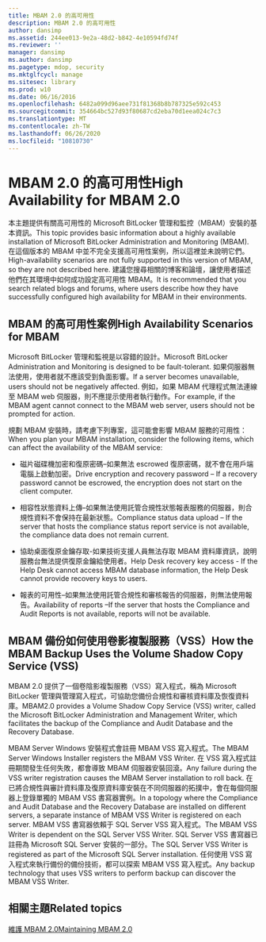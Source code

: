 ```yaml
---
title: MBAM 2.0 的高可用性
description: MBAM 2.0 的高可用性
author: dansimp
ms.assetid: 244ee013-9e2a-48d2-b842-4e10594fd74f
ms.reviewer: ''
manager: dansimp
ms.author: dansimp
ms.pagetype: mdop, security
ms.mktglfcycl: manage
ms.sitesec: library
ms.prod: w10
ms.date: 06/16/2016
ms.openlocfilehash: 6482a099d96aee731f81368b8b787325e592c453
ms.sourcegitcommit: 354664bc527d93f80687cd2eba70d1eea024c7c3
ms.translationtype: MT
ms.contentlocale: zh-TW
ms.lasthandoff: 06/26/2020
ms.locfileid: "10810730"
---
```

# <span data-ttu-id="411a9-103">MBAM 2.0 的高可用性</span><span class="sxs-lookup"><span data-stu-id="411a9-103">High Availability for MBAM 2.0</span></span>


<span data-ttu-id="411a9-104">本主題提供有關高可用性的 Microsoft BitLocker 管理和監控（MBAM）安裝的基本資訊。</span><span class="sxs-lookup"><span data-stu-id="411a9-104">This topic provides basic information about a highly available installation of Microsoft BitLocker Administration and Monitoring (MBAM).</span></span> <span data-ttu-id="411a9-105">在這個版本的 MBAM 中並不完全支援高可用性案例，所以這裡並未說明它們。</span><span class="sxs-lookup"><span data-stu-id="411a9-105">High-availability scenarios are not fully supported in this version of MBAM, so they are not described here.</span></span> <span data-ttu-id="411a9-106">建議您搜尋相關的博客和論壇，讓使用者描述他們在其環境中如何成功設定高可用性 MBAM。</span><span class="sxs-lookup"><span data-stu-id="411a9-106">It is recommended that you search related blogs and forums, where users describe how they have successfully configured high availability for MBAM in their environments.</span></span>

## <span data-ttu-id="411a9-107">MBAM 的高可用性案例</span><span class="sxs-lookup"><span data-stu-id="411a9-107">High Availability Scenarios for MBAM</span></span>


<span data-ttu-id="411a9-108">Microsoft BitLocker 管理和監視是以容錯的設計。</span><span class="sxs-lookup"><span data-stu-id="411a9-108">Microsoft BitLocker Administration and Monitoring is designed to be fault-tolerant.</span></span> <span data-ttu-id="411a9-109">如果伺服器無法使用，使用者就不應該受到負面影響。</span><span class="sxs-lookup"><span data-stu-id="411a9-109">If a server becomes unavailable, users should not be negatively affected.</span></span> <span data-ttu-id="411a9-110">例如，如果 MBAM 代理程式無法連線至 MBAM web 伺服器，則不應提示使用者執行動作。</span><span class="sxs-lookup"><span data-stu-id="411a9-110">For example, if the MBAM agent cannot connect to the MBAM web server, users should not be prompted for action.</span></span>

<span data-ttu-id="411a9-111">規劃 MBAM 安裝時，請考慮下列專案，這可能會影響 MBAM 服務的可用性：</span><span class="sxs-lookup"><span data-stu-id="411a9-111">When you plan your MBAM installation, consider the following items, which can affect the availability of the MBAM service:</span></span>

-   <span data-ttu-id="411a9-112">磁片磁碟機加密和復原密碼–如果無法 escrowed 復原密碼，就不會在用戶端電腦上啟動加密。</span><span class="sxs-lookup"><span data-stu-id="411a9-112">Drive encryption and recovery password – If a recovery password cannot be escrowed, the encryption does not start on the client computer.</span></span>

-   <span data-ttu-id="411a9-113">相容性狀態資料上傳–如果無法使用託管合規性狀態報表服務的伺服器，則合規性資料不會保持在最新狀態。</span><span class="sxs-lookup"><span data-stu-id="411a9-113">Compliance status data upload – If the server that hosts the compliance status report service is not available, the compliance data does not remain current.</span></span>

-   <span data-ttu-id="411a9-114">協助桌面復原金鑰存取-如果技術支援人員無法存取 MBAM 資料庫資訊，說明服務台無法提供復原金鑰給使用者。</span><span class="sxs-lookup"><span data-stu-id="411a9-114">Help Desk recovery key access - If the Help Desk cannot access MBAM database information, the Help Desk cannot provide recovery keys to users.</span></span>

-   <span data-ttu-id="411a9-115">報表的可用性–如果無法使用託管合規性和審核報告的伺服器，則無法使用報告。</span><span class="sxs-lookup"><span data-stu-id="411a9-115">Availability of reports –If the server that hosts the Compliance and Audit Reports is not available, reports will not be available.</span></span>

## <a href="" id="how-the-mbam-backup-uses-the-volume-shadow-copy-service--vss--"></a><span data-ttu-id="411a9-116">MBAM 備份如何使用卷影複製服務（VSS）</span><span class="sxs-lookup"><span data-stu-id="411a9-116">How the MBAM Backup Uses the Volume Shadow Copy Service (VSS)</span></span>


<span data-ttu-id="411a9-117">MBAM 2.0 提供了一個卷陰影複製服務（VSS）寫入程式，稱為 Microsoft BitLocker 管理與管理寫入程式，可協助您備份合規性和審核資料庫及恢復資料庫。</span><span class="sxs-lookup"><span data-stu-id="411a9-117">MBAM2.0 provides a Volume Shadow Copy Service (VSS) writer, called the Microsoft BitLocker Administration and Management Writer, which facilitates the backup of the Compliance and Audit Database and the Recovery Database.</span></span>

<span data-ttu-id="411a9-118">MBAM Server Windows 安裝程式會註冊 MBAM VSS 寫入程式。</span><span class="sxs-lookup"><span data-stu-id="411a9-118">The MBAM Server Windows Installer registers the MBAM VSS Writer.</span></span> <span data-ttu-id="411a9-119">在 VSS 寫入程式註冊期間發生任何失敗，都會導致 MBAM 伺服器安裝回滾。</span><span class="sxs-lookup"><span data-stu-id="411a9-119">Any failure during the VSS writer registration causes the MBAM Server installation to roll back.</span></span> <span data-ttu-id="411a9-120">在已將合規性與審計資料庫及復原資料庫安裝在不同伺服器的拓撲中，會在每個伺服器上登錄單獨的 MBAM VSS 書寫器實例。</span><span class="sxs-lookup"><span data-stu-id="411a9-120">In a topology where the Compliance and Audit Database and the Recovery Database are installed on different servers, a separate instance of MBAM VSS Writer is registered on each server.</span></span> <span data-ttu-id="411a9-121">MBAM VSS 書寫器依賴于 SQL Server VSS 寫入程式。</span><span class="sxs-lookup"><span data-stu-id="411a9-121">The MBAM VSS Writer is dependent on the SQL Server VSS Writer.</span></span> <span data-ttu-id="411a9-122">SQL Server VSS 書寫器已註冊為 Microsoft SQL Server 安裝的一部分。</span><span class="sxs-lookup"><span data-stu-id="411a9-122">The SQL Server VSS Writer is registered as part of the Microsoft SQL Server installation.</span></span> <span data-ttu-id="411a9-123">任何使用 VSS 寫入程式來執行備份的備份技術，都可以探索 MBAM VSS 寫入程式。</span><span class="sxs-lookup"><span data-stu-id="411a9-123">Any backup technology that uses VSS writers to perform backup can discover the MBAM VSS Writer.</span></span>

## <span data-ttu-id="411a9-124">相關主題</span><span class="sxs-lookup"><span data-stu-id="411a9-124">Related topics</span></span>


[<span data-ttu-id="411a9-125">維護 MBAM 2.0</span><span class="sxs-lookup"><span data-stu-id="411a9-125">Maintaining MBAM 2.0</span></span>](maintaining-mbam-20-mbam-2.md)

 

 





